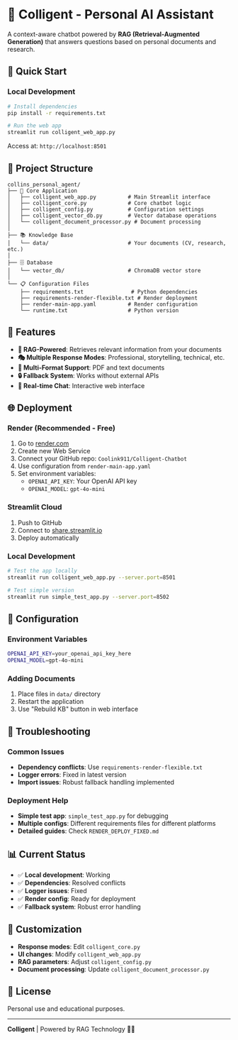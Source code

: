 # 🤖 Colligent - Personal AI Assistant

A context-aware chatbot powered by **RAG (Retrieval-Augmented Generation)** that answers questions based on personal documents and research.

## 🚀 Quick Start

### **Local Development**
```bash
# Install dependencies
pip install -r requirements.txt

# Run the web app
streamlit run colligent_web_app.py
```
Access at: `http://localhost:8501`

## 📁 Project Structure

```
collins_personal_agent/
├── 📄 Core Application
│   ├── colligent_web_app.py          # Main Streamlit interface
│   ├── colligent_core.py             # Core chatbot logic
│   ├── colligent_config.py           # Configuration settings
│   ├── colligent_vector_db.py        # Vector database operations
│   └── colligent_document_processor.py # Document processing
│
├── 📚 Knowledge Base
│   └── data/                         # Your documents (CV, research, etc.)
│
├── 🗄️ Database
│   └── vector_db/                    # ChromaDB vector store
│
└── 📋 Configuration Files
    ├── requirements.txt               # Python dependencies
    ├── requirements-render-flexible.txt # Render deployment
    ├── render-main-app.yaml          # Render configuration
    └── runtime.txt                   # Python version
```

## 🎯 Features

- **🤖 RAG-Powered**: Retrieves relevant information from your documents
- **🎭 Multiple Response Modes**: Professional, storytelling, technical, etc.
- **📄 Multi-Format Support**: PDF and text documents
- **🔒 Fallback System**: Works without external APIs
- **💬 Real-time Chat**: Interactive web interface

## 🌐 Deployment

### **Render (Recommended - Free)**
1. Go to [render.com](https://render.com)
2. Create new Web Service
3. Connect your GitHub repo: `Coolink911/Colligent-Chatbot`
4. Use configuration from `render-main-app.yaml`
5. Set environment variables:
   - `OPENAI_API_KEY`: Your OpenAI API key
   - `OPENAI_MODEL`: `gpt-4o-mini`

### **Streamlit Cloud**
1. Push to GitHub
2. Connect to [share.streamlit.io](https://share.streamlit.io)
3. Deploy automatically

### **Local Development**
```bash
# Test the app locally
streamlit run colligent_web_app.py --server.port=8501

# Test simple version
streamlit run simple_test_app.py --server.port=8502
```

## 🔧 Configuration

### **Environment Variables**
```bash
OPENAI_API_KEY=your_openai_api_key_here
OPENAI_MODEL=gpt-4o-mini
```

### **Adding Documents**
1. Place files in `data/` directory
2. Restart the application
3. Use "Rebuild KB" button in web interface

## 🚨 Troubleshooting

### **Common Issues**
- **Dependency conflicts**: Use `requirements-render-flexible.txt`
- **Logger errors**: Fixed in latest version
- **Import issues**: Robust fallback handling implemented

### **Deployment Help**
- **Simple test app**: `simple_test_app.py` for debugging
- **Multiple configs**: Different requirements files for different platforms
- **Detailed guides**: Check `RENDER_DEPLOY_FIXED.md`

## 📊 Current Status

- ✅ **Local development**: Working
- ✅ **Dependencies**: Resolved conflicts
- ✅ **Logger issues**: Fixed
- ✅ **Render config**: Ready for deployment
- ✅ **Fallback system**: Robust error handling

## 🎨 Customization

- **Response modes**: Edit `colligent_core.py`
- **UI changes**: Modify `colligent_web_app.py`
- **RAG parameters**: Adjust `colligent_config.py`
- **Document processing**: Update `colligent_document_processor.py`

## 📄 License

Personal use and educational purposes.

---

**Colligent** | Powered by RAG Technology 🤖✨
